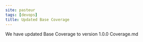 ```yaml
---
site: pasteur
tags: [devops]
title: Updated Base Coverage
---
```


We have updated Base Coverage to  version 1.0.0 Coverage.md
